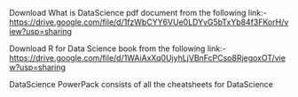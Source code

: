 Download What is DataScience pdf document from the following link:-
https://drive.google.com/file/d/1fzWbCYY6VUe0LDYvG5bTxYb84f3FKorH/view?usp=sharing

Download R for Data Science book from the following link:-
https://drive.google.com/file/d/1WAiAxXq0UjyhLjVBnFcPCso8RjegoxOT/view?usp=sharing

DataScience PowerPack consists of all the cheatsheets for DataScience
